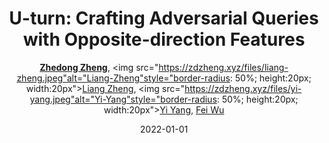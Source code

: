 ---
title: "U-turn: Crafting Adversarial Queries with Opposite-direction Features"
collection: publications
permalink: /publication/U-turn-C2022
date: 2022-01-01
doi: 
keywords: 
venue: 'International Journal of Computer Vision (IJCV)'
paperurl: 'https://zdzheng.xyz/files/IJCV_Retrieval_Robustness_CameraReady.pdf'
blog: 'https://zhuanlan.zhihu.com/p/593319732'
code: 'https://github.com/layumi/U_turn'
author: '<strong><a href="https://zdzheng.xyz/authors/Zhedong-Zheng" class="author">Zhedong Zheng</a></strong>, <img src="https://zdzheng.xyz/files/liang-zheng.jpeg"alt="Liang-Zheng"style="border-radius: 50%; height:20px; width:20px"><a href="https://zdzheng.xyz/authors/Liang-Zheng" class="author">Liang Zheng</a>, <img src="https://zdzheng.xyz/files/yi-yang.jpeg"alt="Yi-Yang"style="border-radius: 50%; height:20px; width:20px"><a href="https://zdzheng.xyz/authors/Yi-Yang" class="author">Yi Yang</a>, <a href="https://zdzheng.xyz/authors/Fei-Wu" class="author">Fei Wu</a>'
sqlauthor: 'Zhedong Zheng, Liang Zheng, Yi Yang, Fei Wu, '
citation: ' Zhedong Zheng,  Liang Zheng,  Yi Yang,  Fei Wu, &quot;U-turn: Crafting Adversarial Queries with Opposite-direction Features.&quot; International Journal of Computer Vision (IJCV), 2022.'
pub_year: '2022'
bib: >
    @article{zheng2022query,<br>author = "Zheng, Zhedong and Zheng, Liang and Yang, Yi and Wu, Fei",<br>title = "U-turn: Crafting Adversarial Queries with Opposite-direction Features",<br>journal = "International Journal of Computer Vision (IJCV)",<br>url = "https://zdzheng.xyz/files/IJCV\_Retrieval\_Robustness\_CameraReady.pdf",<br>code = "https://github.com/layumi/U\_turn",<br>blog = "https://zhuanlan.zhihu.com/p/593319732",<br>year = "2022"
    }

---